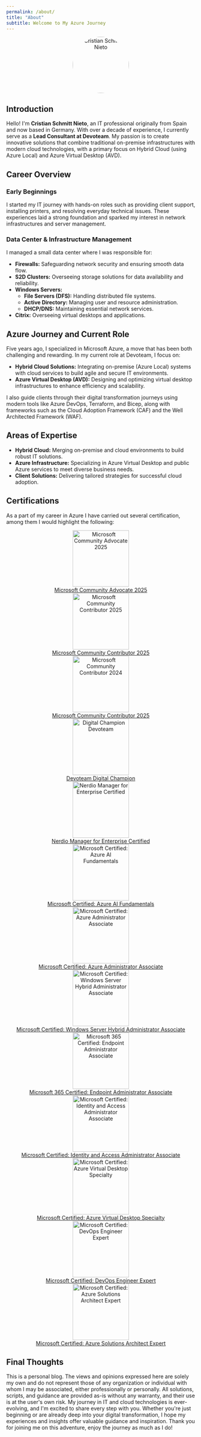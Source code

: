 ```yaml
---
permalink: /about/
title: "About"
subtitle: Welcome to My Azure Journey
---
```


<div style="text-align: center;">
  <img src="/assets/img/avatar-csn.jpeg" alt="Cristian Schmitt Nieto" style="width: 150px; height: 150px; border-radius: 50%;"/>
</div>

## Introduction

Hello! I'm **Cristian Schmitt Nieto**, an IT professional originally from Spain and now based in Germany. With over a decade of experience, I currently serve as a **Lead Consultant at Devoteam**. My passion is to create innovative solutions that combine traditional on-premise infrastructures with modern cloud technologies, with a primary focus on Hybrid Cloud (using Azure Local) and Azure Virtual Desktop (AVD).

## Career Overview

### Early Beginnings

I started my IT journey with hands-on roles such as providing client support, installing printers, and resolving everyday technical issues. These experiences laid a strong foundation and sparked my interest in network infrastructures and server management.

### Data Center & Infrastructure Management

I managed a small data center where I was responsible for:
* **Firewalls:** Safeguarding network security and ensuring smooth data flow.
* **S2D Clusters:** Overseeing storage solutions for data availability and reliability.
* **Windows Servers:**
  * **File Servers (DFS):** Handling distributed file systems.
  * **Active Directory:** Managing user and resource administration.
  * **DHCP/DNS:** Maintaining essential network services.
* **Citrix:** Overseeing virtual desktops and applications.

## Azure Journey and Current Role

Five years ago, I specialized in Microsoft Azure, a move that has been both challenging and rewarding. In my current role at Devoteam, I focus on:
* **Hybrid Cloud Solutions:** Integrating on-premise (Azure Local) systems with cloud services to build agile and secure IT environments.
* **Azure Virtual Desktop (AVD):** Designing and optimizing virtual desktop infrastructures to enhance efficiency and scalability.

I also guide clients through their digital transformation journeys using modern tools like Azure DevOps, Terraform, and Bicep, along with frameworks such as the Cloud Adoption Framework (CAF) and the Well Architected Framework (WAF).

## Areas of Expertise

* **Hybrid Cloud:** Merging on-premise and cloud environments to build robust IT solutions.
* **Azure Infrastructure:** Specializing in Azure Virtual Desktop and public Azure services to meet diverse business needs.
* **Client Solutions:** Delivering tailored strategies for successful cloud adoption.

## Certifications

As a part of my career in Azure I have carried out several certification, among them I would highlight the following:
<div class="Certifications" style="text-align: center;">
  <a href="https://www.credly.com/badges/1e812232-ae96-4aba-b1f3-ef021a1d562e/public_url" target="_blank">
    <img src="/assets/img/mscca2025.png" alt="Microsoft Community Advocate 2025" class="cert-image" style="width: 150px; height: 150px;"/>
    <div style="text-align: center;">Microsoft Community Advocate 2025</div>
  </a>
  <a href="https://www.credly.com/badges/c9188d86-44a2-457b-bcb7-11423a24a97c/public_url" target="_blank">
    <img src="/assets/img/mscc2025.png" alt="Microsoft Community Contributor 2025" class="cert-image" style="width: 150px; height: 150px;"/>
    <div style="text-align: center;">Microsoft Community Contributor 2025</div>
  </a>
  <a href="https://www.credly.com/badges/5c59cba2-abd4-49bf-99e4-4f72570851d0/public_url" target="_blank">
    <img src="/assets/img/mscc2024.png" alt="Microsoft Community Contributor 2024" class="cert-image" style="width: 150px; height: 150px;"/>
    <div style="text-align: center;">Microsoft Community Contributor 2025</div>
  </a>
  <a href="https://eu.badgr.com/public/assertions/nyYBb_cJS_yLso8m1pnOHQ?identity__email=cristian.schmitt.nieto@devoteam.com" target="_blank">
    <img src="/assets/img/devoteam-digital-champion.png" alt="Digital Champion Devoteam" class="cert-image" style="width: 150px; height: 150px;"/>
    <div style="text-align: center;">Devoteam Digital Champion</div>
  </a>
  <a href="/assets/img/cert/NME-200.pdf" target="_blank">
    <img src="/assets/img/nerdio-nme-200.png" alt="Nerdio Manager for Enterprise Certified" class="cert-image" style="width: 150px; height: 150px;"/>
    <div style="text-align: center;">Nerdio Manager for Enterprise Certified</div>
  </a>
  <a href="https://learn.microsoft.com/api/credentials/share/en-us/CristianSchmittNieto/DEC07C6846AF65A7?sharingId=24F0DC952D8EB05D" target="_blank">
    <img src="/assets/img/microsoft-certified-fundamentals-badge-AI.png" alt="Microsoft Certified: Azure AI Fundamentals" class="cert-image" style="width: 150px; height: 150px;"/>
    <div style="text-align: center;">Microsoft Certified: Azure AI Fundamentals</div>
  </a>
  <a href="https://learn.microsoft.com/api/credentials/share/en-us/CristianSchmittNieto/5FBC968AEABFC10B?sharingId=24F0DC952D8EB05D" target="_blank">
    <img src="/assets/img/microsoft-certified-associate-badge-adm.png"  alt="Microsoft Certified: Azure Administrator Associate" class="cert-image" style="width: 150px; height: 150px;"/>
    <div style="text-align: center;">Microsoft Certified: Azure Administrator Associate</div>
  </a>
  <a href="https://learn.microsoft.com/api/credentials/share/en-us/CristianSchmittNieto/A3635D8F3BE9F9C2?sharingId=24F0DC952D8EB05D" target="_blank">
    <img src="/assets/img/microsoft-certified-associate-badge-hybrid.png" alt="Microsoft Certified: Windows Server Hybrid Administrator Associate" class="cert-image" style="width: 150px; height: 150px;"/>
    <div style="text-align: center;">Microsoft Certified: Windows Server Hybrid Administrator Associate</div>
  </a>
  <a href="https://learn.microsoft.com/api/credentials/share/en-gb/CristianSchmittNieto/923DF5023E108FBA?sharingId=24F0DC952D8EB05D" target="_blank">
    <img src="/assets/img/microsoft-certified-associate-badge-endpoint.png" alt="Microsoft 365 Certified: Endpoint Administrator Associate" class="cert-image" style="width: 150px; height: 150px;"/>
    <div style="text-align: center;">Microsoft 365 Certified: Endpoint Administrator Associate</div>
  </a>
  <a href="https://learn.microsoft.com/api/credentials/share/en-gb/CristianSchmittNieto/11278E3D76BB2B12?sharingId=24F0DC952D8EB05D" target="_blank">
    <img src="/assets/img/microsoft-certified-associate-badge-identity-access.png" alt="Microsoft Certified: Identity and Access Administrator Associate" class="cert-image" style="width: 150px; height: 150px;"/>
    <div style="text-align: center;">Microsoft Certified: Identity and Access Administrator Associate</div>
  </a>
  <a href="https://learn.microsoft.com/api/credentials/share/en-us/CristianSchmittNieto/E724DDDADB705179?sharingId=24F0DC952D8EB05D" target="_blank">
    <img src="/assets/img/microsoft-certified-specialty-badge-avd.png" alt="Microsoft Certified: Azure Virtual Desktop Specialty" class="cert-image" style="width: 150px; height: 150px;"/>
    <div style="text-align: center;">Microsoft Certified: Azure Virtual Desktop Specialty</div>
  </a>
  <a href="https://learn.microsoft.com/api/credentials/share/en-us/CristianSchmittNieto/225ACCA9CD499B3C?sharingId=24F0DC952D8EB05D" target="_blank">
    <img src="/assets/img/microsoft-certified-expert-badge-DevOps.png" alt="Microsoft Certified: DevOps Engineer Expert" class="cert-image" style="width: 150px; height: 150px;"/>
    <div style="text-align: center;">Microsoft Certified: DevOps Engineer Expert</div>
  </a>
  <a href="https://learn.microsoft.com/api/credentials/share/en-us/CristianSchmittNieto/B8D453727AF2E0FF?sharingId=24F0DC952D8EB05D" target="_blank">
    <img src="/assets/img/microsoft-certified-expert-badge-expert.png" alt="Microsoft Certified: Azure Solutions Architect Expert" class="cert-image" style="width: 150px; height: 150px;"/>
    <div style="text-align: center;">Microsoft Certified: Azure Solutions Architect Expert</div>
  </a>
</div>

## Final Thoughts

This is a personal blog. The views and opinions expressed here are solely my own and do not represent those of any organization or individual with whom I may be associated, either professionally or personally. All solutions, scripts, and guidance are provided as-is without any warranty, and their use is at the user's own risk. 
My journey in IT and cloud technologies is ever-evolving, and I'm excited to share every step with you. Whether you're just beginning or are already deep into your digital transformation, I hope my experiences and insights offer valuable guidance and inspiration. Thank you for joining me on this adventure, enjoy the journey as much as I do!
